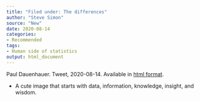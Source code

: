 ```yaml
---
title: "Filed under: The differences"
author: "Steve Simon"
source: "New"
date: 2020-08-14
categories:
- Recommended
tags:
- Human side of statistics
output: html_document
---
```


Paul Dauenhauer. Tweet, 2020-08-14. Available in [html format](https://twitter.com/pauldauenhauer/status/1294431840858705921).

<!---More--->

+ A cute image that starts with data, information, knowledge, insight, and wisdom.